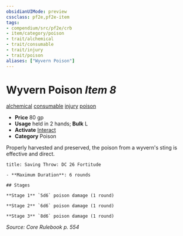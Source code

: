 ```yaml
---
obsidianUIMode: preview
cssclass: pf2e,pf2e-item
tags:
- compendium/src/pf2e/crb
- item/category/poison
- trait/alchemical
- trait/consumable
- trait/injury
- trait/poison
aliases: ["Wyvern Poison"]
---
```

# Wyvern Poison *Item 8*  
[alchemical](/rules/traits/alchemical.md)  [consumable](/rules/traits/consumable.md)  [injury](/rules/traits/injury.md)  [poison](/rules/traits/poison.md)  

- **Price** 80 gp
- **Usage** held in 2 hands; **Bulk** L
- **Activate** [Interact](/rules/actions/interact.md)
- **Category** Poison

Properly harvested and preserved, the poison from a wyvern's sting is effective and direct.

```ad-inline-affliction
title: Saving Throw: DC 26 Fortitude

- **Maximum Duration**: 6 rounds

## Stages

**Stage 1** `5d6` poison damage (1 round)

**Stage 2** `6d6` poison damage (1 round)

**Stage 3** `8d6` poison damage (1 round)
```

*Source: Core Rulebook p. 554*